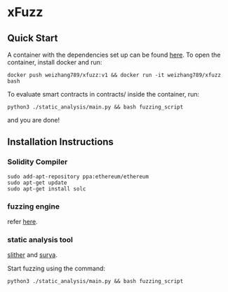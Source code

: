 # xFuzz
## Quick Start
A container with the dependencies set up can be found [here](https://hub.docker.com/repository/docker/weizhang789/xfuzz).
To open the container, install docker and run:
```
docker push weizhang789/xfuzz:v1 && docker run -it weizhang789/xfuzz bash
```
To evaluate smart contracts in contracts/ inside the container, run:
```
python3 ./static_analysis/main.py && bash fuzzing_script
```
and you are done!

## Installation Instructions

### Solidity Compiler
```
sudo add-apt-repository ppa:ethereum/ethereum
sudo apt-get update
sudo apt-get install solc
```
### fuzzing engine
refer [here](https://githubmemory.com/repo/duytai/sFuzz).
### static analysis tool
[slither](https://github.com/crytic/slither) and [surya](https://github.com/ConsenSys/surya).

Start fuzzing using the command:
```
python3 ./static_analysis/main.py && bash fuzzing_script
```
